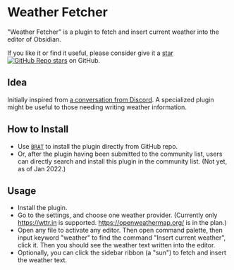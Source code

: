 # Weather Fetcher

"Weather Fetcher" is a plugin to fetch and insert current weather into the editor of Obsidian.

If you like it or find it useful, please consider give it a [star ![GitHub Repo stars](https://img.shields.io/github/stars/fyears/weather-fetcher?style=social)](https://github.com/fyears/remotely-save) on GitHub.

## Idea

Initially inspired from [a conversation from Discord](https://discord.com/channels/686053708261228577/840286238928797736/930637892546609202). A specialized plugin might be useful to those needing writing weather information.

## How to Install

- Use [`BRAT`](https://github.com/TfTHacker/obsidian42-brat) to install the plugin directly from GitHub repo.
- Or, after the plugin having been submitted to the community list, users can directly search and install this plugin in the community list. (Not yet, as of Jan 2022.)

## Usage

- Install the plugin.
- Go to the settings, and choose one weather provider. (Currently only https://wttr.in is supported. https://openweathermap.org/ is in the plan.)
- Open any file to activate any editor. Then open command palette, then input keyword "weather" to find the command "Insert current weather", click it. Then you should see the weather text written into the editor.
- Optionally, you can click the sidebar ribbon (a "sun") to fetch and insert the weather text.
